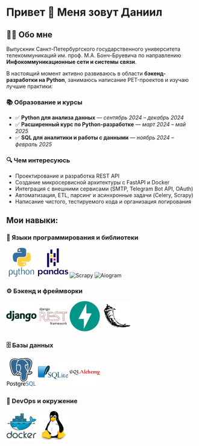 # Привет 👋 Меня зовут Даниил

## 👨‍🎓 Обо мне

Выпускник Санкт-Петербургского государственного университета телекоммуникаций им. проф. М.А. Бонч-Бруевича по направлению **Инфокоммуникационные сети и системы связи**.

В настоящий момент активно развиваюсь в области **бэкенд-разработки на Python**, занимаюсь написание PET-проектов и изучаю лучшие практики:

### 📚 Образование и курсы

* ✅ **Python для анализа данных** — *сентябрь 2024 – декабрь 2024*
* ✅ **Расширенный курс по Python-разработке** — *март 2024 – май 2025*
* ✅ **SQL для аналитики и работы с данными** — *ноябрь 2024 – февраль 2025*

### 🔍 Чем интересуюсь

* Проектирование и разработка REST API
* Создание микросервисной архитектуры с FastAPI и Docker
* Интеграция с внешними сервисами (SMTP, Telegram Bot API, OAuth)
* Автоматизация, ETL, парсинг и асинхронные задачи (Celery, Scrapy)
* Написание чистого, тестируемого кода и организация логирования

## Мои навыки:

<div align="left">
  <h3>🧠 Языки программирования и библиотеки</h3>
  <p>
    <img src="https://github.com/devicons/devicon/blob/master/icons/python/python-original-wordmark.svg" title="Python 3.11" alt="Python" width="80" height="80"/>    
    <img src="https://github.com/devicons/devicon/blob/master/icons/pandas/pandas-original-wordmark.svg" title="Pandas 2.x" alt="Pandas" width="80" height="80"/>
    <img src="https://scrapy.org/img/scrapy-pros.png" title="Scrapy 2.11" alt="Scrapy" width="80" height="80"/>
    <img src="https://docs.aiogram.dev/en/v3.20.0.post0/_static/logo.png" title="Aiogram 3.0" alt="Aiogram" width="80" height="80"/>
  </p>
</div>

<div align="left">
  <h3>⚙️ Бэкенд и фреймворки</h3>
  <p>
    <img src="https://github.com/devicons/devicon/blob/master/icons/django/django-plain-wordmark.svg" title="Django 4.x" alt="Django" width="80" height="80"/>    
    <img src="https://github.com/devicons/devicon/blob/master/icons/djangorest/djangorest-original.svg" title="Django REST Framework 3.14" alt="DRF" width="80" height="80"/>    
    <img src="https://github.com/devicons/devicon/blob/master/icons/fastapi/fastapi-original.svg" title="FastAPI 0.110+" alt="FastAPI" width="80" height="80"/>    
    <img src="https://github.com/devicons/devicon/blob/master/icons/flask/flask-original.svg" title="Flask 2.x" alt="Flask" width="80" height="80"/>
  </p>
</div>

<div align="left">
  <h3>🗄️ Базы данных</h3>
  <p>
    <img src="https://github.com/devicons/devicon/blob/master/icons/postgresql/postgresql-original-wordmark.svg" title="PostgreSQL 15" alt="PostgreSQL" width="80" height="80"/>    
    <img src="https://github.com/devicons/devicon/blob/master/icons/sqlite/sqlite-original-wordmark.svg" title="SQLite 3" alt="SQLite" width="80" height="80"/>
    <img src="https://github.com/devicons/devicon/blob/master/icons/sqlalchemy/sqlalchemy-original-wordmark.svg" title="SQLAlchemy 2" alt="SQLAlchemy" width="80" height="80"/>
  </p>
</div>

<div align="left">
  <h3>🐳 DevOps и окружение</h3>
  <p>
    <img src="https://github.com/devicons/devicon/blob/master/icons/docker/docker-original-wordmark.svg" title="Docker 26.x" alt="Docker" width="80" height="80"/>    
    <img src="https://github.com/devicons/devicon/blob/master/icons/linux/linux-original.svg" title="Linux (Ubuntu, Debian)" alt="Linux" width="80" height="80"/>
  </p>
</div>


<!--
**Danuuuq/Danuuuq** is a ✨ _special_ ✨ repository because its `README.md` (this file) appears on your GitHub profile.

Here are some ideas to get you started:

- 🔭 I’m currently working on ...
- 🌱 I’m currently learning ...
- 👯 I’m looking to collaborate on ...
- 🤔 I’m looking for help with ...
- 💬 Ask me about ...
- 📫 How to reach me: ...
- 😄 Pronouns: ...
- ⚡ Fun fact: ...
-->
